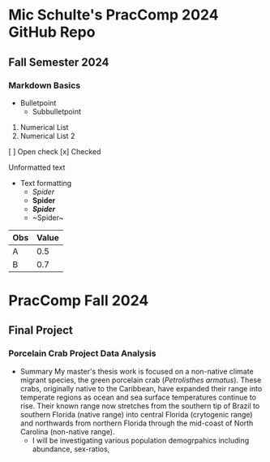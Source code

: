 # Mic Schulte's PracComp 2024 GitHub Repo
## Fall Semester 2024
### Markdown Basics
- Bulletpoint
	- Subbulletpoint

1. Numerical List
2. Numerical List 2

[ ] Open check
[x] Checked

Unformatted text
- Text formatting
	- _Spider_
	- __Spider__
	- __*Spider*__
	- ~Spider~

| Obs | Value |
| --- | ----- |
| A   | 0.5   |
| B   | 0.7   |

# PracComp Fall 2024
## Final Project
### Porcelain Crab Project Data Analysis
- Summary
	My master's thesis work is focused on a non-native climate migrant species, the green porcelain crab (*Petrolisthes armatus*). These crabs, originally native to the Caribbean, have expanded their range into temperate regions as ocean and sea surface temperatures continue to rise. Their known range now stretches from the southern tip of Brazil to southern Florida (native range) into central Florida (crytogenic range) and northwards from northern Florida through the mid-coast of North Carolina (non-native range). 
	- I will be investigating various population demogrpahics including abundance, sex-ratios, 


